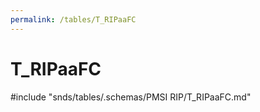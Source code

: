 ```yaml
---
permalink: /tables/T_RIPaaFC
---
```

# T\_RIPaaFC
<!-- SPDX-License-Identifier: MPL-2.0 -->

<!-- ATTENTION : Ne pas supprimer ou modifier la ligne ci-dessous -->
#include "snds/tables/.schemas/PMSI RIP/T_RIPaaFC.md"
<!-- ATTENTION : Ne pas supprimer ou modifier la ligne ci-dessus -->
